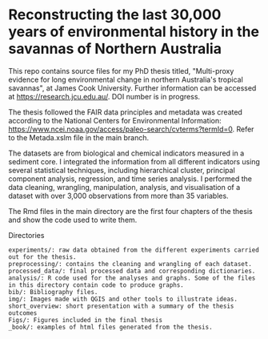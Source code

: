 # Reconstructing the last 30,000 years of environmental history in the savannas of Northern Australia

This repo contains source files for my PhD thesis titled, "Multi-proxy evidence for long environmental change in northern Australia's tropical savannas", at James Cook University. Further information can be accessed at https://research.jcu.edu.au/. DOI number is in progress.

The thesis followed the FAIR data principles and metadata was created according to the National Centers for Environmental Information: https://www.ncei.noaa.gov/access/paleo-search/cvterms?termId=0. Refer to the Metada.xslm file in the main branch.

The datasets are from biological and chemical indicators measured in a sediment core. I integrated the information from all different indicators using several statistical techniques, including hierarchical cluster, principal component analysis, regression, and time series analysis. I performed the data cleaning, wrangling, manipulation, analysis, and visualisation of a dataset with over 3,000 observations from more than 35 variables.

The Rmd files in the main directory are the first four chapters of the thesis and show the code used to write them.


Directories

    experiments/: raw data obtained from the different experiments carried out for the thesis.
    preprocessing/: contains the cleaning and wrangling of each dataset.
    processed_data/: final processed data and corresponding dictionaries.
    analysis/: R code used for the analyses and graphs. Some of the files in this directory contain code to produce graphs.
    bib/: Bibliography files.
    img/: Images made with QGIS and other tools to illustrate ideas.
    short_overview: short presentation with a summary of the thesis outcomes
    Figs/: Figures included in the final thesis
    _book/: examples of html files generated from the thesis.
    

